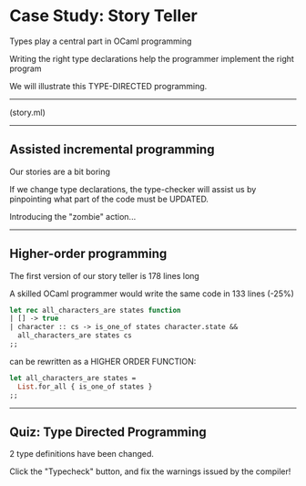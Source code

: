 # Case Study: Story Teller

Types play a central part in OCaml programming

Writing the right type declarations help the programmer
implement the right program

We will illustrate this TYPE-DIRECTED programming.

----
(story.ml)

----

## Assisted incremental programming
Our stories are a bit boring

If we change type declarations, the type-checker will assist
us by pinpointing what part of the code must be UPDATED.

Introducing the "zombie" action...

----
## Higher-order programming
The first version of our story teller is 178 lines long

A skilled OCaml programmer would write the same code in 133 lines (-25%)

```ocaml
let rec all_characters_are states function
| [] -> true
| character :: cs -> is_one_of states character.state &&
  all_characters_are states cs
;;
```

can be rewritten as a HIGHER ORDER FUNCTION:
```ocaml
let all_characters_are states =
  List.for_all { is_one_of states }
;;
```

----
## Quiz: Type Directed Programming
2 type definitions have been changed.

Click the "Typecheck" button, and fix the warnings issued by the compiler!
